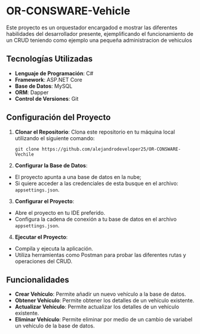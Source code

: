 # OR-CONSWARE-Vehicle

Este proyecto es un orquestador encargadod e mostrar las diferentes habilidades del desarrollador presente, ejemplificando el funcionamiento de un CRUD teniendo como ejemplo una pequeña administracion de vehiculos

## Tecnologías Utilizadas

- **Lenguaje de Programación**: C#
- **Framework**: ASP.NET Core
- **Base de Datos**: MySQL
- **ORM**: Dapper
- **Control de Versiones**: Git

## Configuración del Proyecto

1. **Clonar el Repositorio**:
   Clona este repositorio en tu máquina local utilizando el siguiente comando:
   
   `git clone https://github.com/alejandrodeveloper25/OR-CONSWARE-Vechile`


2. **Configurar la Base de Datos**:
- El proyecto apunta a una base de datos en la nube;
- Si quiere acceder a las credenciales de esta busque en el archivo: `appsettings.json`.

3. **Configurar el Proyecto**:
- Abre el proyecto en tu IDE preferido.
- Configura la cadena de conexión a tu base de datos en el archivo `appsettings.json`.

4. **Ejecutar el Proyecto**:
- Compila y ejecuta la aplicación.
- Utiliza herramientas como Postman para probar las diferentes rutas y operaciones del CRUD.

## Funcionalidades

- **Crear Vehículo**: Permite añadir un nuevo vehículo a la base de datos.
- **Obtener Vehículo**: Permite obtener los detalles de un vehículo existente.
- **Actualizar Vehículo**: Permite actualizar los detalles de un vehículo existente.
- **Eliminar Vehículo**: Permite eliminar por medio de un cambio de variabel un vehículo de la base de datos.



